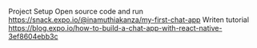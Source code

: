 Project Setup
Open source code and run https://snack.expo.io/@inamuthiakanza/my-first-chat-app
Writen tutorial https://blog.expo.io/how-to-build-a-chat-app-with-react-native-3ef8604ebb3c
